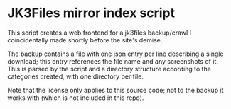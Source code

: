 # JK3Files mirror index script

This script creates a web frontend for a jk3files backup/crawl I coincidentally made shortly before the site's demise.

The backup contains a file with one json entry per line describing a single download; this entry references the file name and any screenshots of it. This is parsed by the script and a directory structure according to the categories created, with one directory per file.

Note that the license only applies to this source code; not to the backup it works with (which is not included in this repo).
